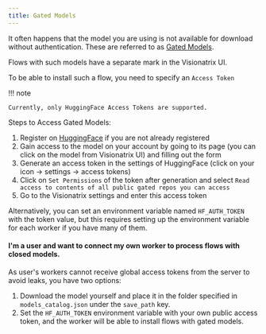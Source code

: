 ```yaml
---
title: Gated Models
---
```


It often happens that the model you are using is not available for
download without authentication. These are referred to as [Gated Models](https://huggingface.co/docs/hub/models-gated).

Flows with such models have a separate mark in the Visionatrix UI.

To be able to install such a flow, you need to specify an `Access Token`

!!! note

    Currently, only HuggingFace Access Tokens are supported.


Steps to Access Gated Models:

1.  Register on [HuggingFace](https://huggingface.co) if you are not
    already registered
2.  Gain access to the model on your account by going to its page (you
    can click on the model from Visionatrix UI) and filling out the form
3.  Generate an access token in the settings of HuggingFace (click on
    your icon -\> settings -\> access tokens)
4.  Click on `Set Permissions` of the token after generation and select
    `Read access to contents of all public gated repos you can access`
5.  Go to the Visionatrix settings and enter this access token

Alternatively, you can set an environment variable named `HF_AUTH_TOKEN`
with the token value, but this requires setting up the environment
variable for each worker if you have many of them.

#### I'm a user and want to connect my own worker to process flows with closed models.

As user's workers cannot receive global access tokens from the server
to avoid leaks, you have two options:

1.  Download the model yourself and place it in the folder specified in
    `models_catalog.json` under the `save_path` key.
2.  Set the `HF_AUTH_TOKEN` environment variable with your own public
    access token, and the worker will be able to install flows with
    gated models.
